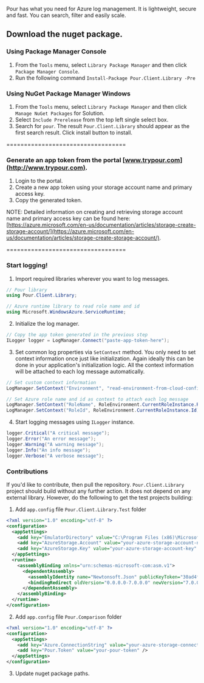 Pour has what you need for Azure log management. It is lightweight, secure and fast. You can search, filter and easily scale.

## Download the nuget package.

### Using Package Manager Console
1. From the `Tools` menu, select `Library Package Manager` and then click `Package Manager Console`.
2. Run the following command `Install-Package Pour.Client.Library -Pre`

### Using NuGet Package Manager Windows
1. From the `Tools` menu, select `Library Package Manager` and then click `Manage NuGet Packages` for Solution.
2. Select `Include Prerelease` from the top left single select box.
3. Search for `pour`. The result `Pour.Client.Library` should appear as the first search result. Click install button to install.

==================================

### Generate an app token from the portal [www.trypour.com](http://www.trypour.com).

1. Login to the portal.
2. Create a new app token using your storage account name and primary access key.
3. Copy the generated token.

NOTE: Detailed information on creating and retrieving storage account name and primary access key can be found here:
[https://azure.microsoft.com/en-us/documentation/articles/storage-create-storage-account/](https://azure.microsoft.com/en-us/documentation/articles/storage-create-storage-account/).

==================================

### Start logging!

1. Import required libraries wherever you want to log messages.
```csharp
// Pour library
using Pour.Client.Library;

// Azure runtime library to read role name and id
using Microsoft.WindowsAzure.ServiceRuntime;
```
2. Initialize the log manager. 
```csharp
// Copy the app token generated in the previous step
ILogger logger = LogManager.Connect("paste-app-token-here");
```
3. Set common log properties via `SetContext` method. You only need to set context information once just like initialization. Again ideally this can be done in your application's initialization logic. All the context information will be attached to each log message automatically. 
```csharp
// Set custom context information
LogManager.SetContext("Environment", "read-environment-from-cloud-config");

// Set Azure role name and id as context to attach each log message
LogManager.SetContext("RoleName", RoleEnvironment.CurrentRoleInstance.Role.Name);
LogManager.SetContext("RoleId", RoleEnvironment.CurrentRoleInstance.Id);
```
4. Start logging messages using `ILogger` instance. 
```csharp
logger.Critical("A critical message");
logger.Error("An error message");
logger.Warning("A warning message");
logger.Info("An info message");
logger.Verbose("A verbose message");
```

### Contributions
If you'd like to contribute, then pull the repository. `Pour.Client.Library` project should build without any further action. It does not depend on any external library. However, do the following to get the test projects building:

1. Add `app.config` file `Pour.Client.Library.Test` folder
```xml
<?xml version="1.0" encoding="utf-8" ?>
<configuration>
  <appSettings>
    <add key="EmulatorDirectory" value="C:\Program Files (x86)\Microsoft SDKs\Azure\Storage Emulator\" />
    <add key="AzureStorage.Account" value="your-azure-storage-account-name" />
    <add key="AzureStorage.Key" value="your-azure-storage-account-key" />
  </appSettings>
  <runtime>
    <assemblyBinding xmlns="urn:schemas-microsoft-com:asm.v1">
      <dependentAssembly>
        <assemblyIdentity name="Newtonsoft.Json" publicKeyToken="30ad4fe6b2a6aeed" culture="neutral" />
        <bindingRedirect oldVersion="0.0.0.0-7.0.0.0" newVersion="7.0.0.0" />
      </dependentAssembly>
    </assemblyBinding>
  </runtime>
</configuration>
```
2. Add `app.config` file `Pour.Comparison` folder
```xml
<?xml version="1.0" encoding="utf-8" ?>
<configuration>
  <appSettings>
    <add key="Azure.ConnectionString" value="your-azure-storage-connection-string" />
    <add key="Pour.Token" value="your-pour-token" />
  </appSettings>
</configuration>
```
3. Update nuget package paths.